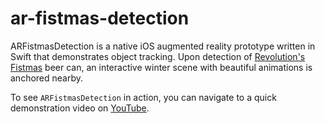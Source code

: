 # ar-fistmas-detection

ARFistmasDetection is a native iOS augmented reality prototype written in Swift that demonstrates object tracking. Upon detection of [Revolution's Fistmas](https://revbrew.com/beer/seasonals/fistmas-ale) beer can, an
interactive winter scene with beautiful animations is anchored nearby. 

To see `ARFistmasDetection` in action, you can navigate to a quick demonstration video on [YouTube]().
